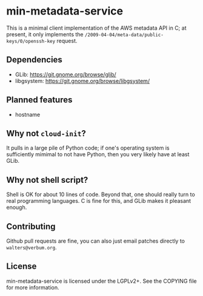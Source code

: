 min-metadata-service
====================

This is a minimal client implementation of the AWS metadata API in C;
at present, it only implements the
`/2009-04-04/meta-data/public-keys/0/openssh-key` request.

Dependencies
------------

 * GLib: https://git.gnome.org/browse/glib/
 * libgsystem: https://git.gnome.org/browse/libgsystem/

Planned features
----------------

 * hostname

Why not `cloud-init`?
---------------------

It pulls in a large pile of Python code; if one's operating system is
sufficiently mimimal to not have Python, then you very likely have at
least GLib.

Why not shell script?
---------------------

Shell is OK for about 10 lines of code.  Beyond that, one should
really turn to real programming languages.  C is fine for this, and
GLib makes it pleasant enough.

Contributing
------------

Github pull requests are fine, you can also just email patches
directly to `walters@verbum.org`.

License
-------

min-metadata-service is licensed under the LGPLv2+.  See the COPYING
file for more information.
